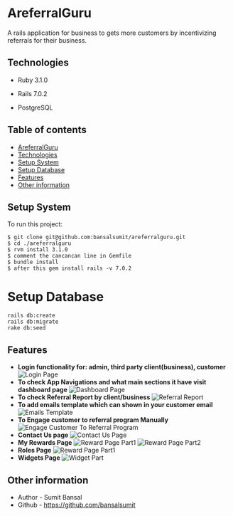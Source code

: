 # AreferralGuru
A rails application for business to gets more customers by incentivizing referrals for their business.

## Technologies

* Ruby 3.1.0

* Rails 7.0.2

* PostgreSQL

## Table of contents
* [AreferralGuru](#areferralguru)
* [Technologies](#technologies)
* [Setup System](#setup-system)
* [Setup Database](#setup-database)
* [Features](#features)
* [Other information](#other-information)

## Setup System
To run this project:

```
$ git clone git@github.com:bansalsumit/areferralguru.git
$ cd ./areferralguru
$ rvm install 3.1.0
$ comment the cancancan line in Gemfile
$ bundle install
$ after this gem install rails -v 7.0.2
```

# Setup Database
```
rails db:create
rails db:migrate
rake db:seed
```

## Features
* **Login functionality for: admin, third party client(business), customer**
![Login Page](./app/assets/images/demo/login_page.png)
* **To check App Navigations and what main sections it have visit dashboard page**
![Dashboard Page](./app/assets/images/demo/dashboard_page.png)
* **To check Referral Report by client/business**
![Referral Report](./app/assets/images/demo/referral_report.png)
* **To add emails template which can shown in your customer email**
![Emails Template](./app/assets/images/demo/emails_template.png)
* **To Engage customer to referral program Manually**
![Engage Customer To Referral Program](./app/assets/images/demo/engage_customer_to_referral_program.png)
* **Contact Us page**
![Contact Us Page](./app/assets/images/demo/contact_us_page.png)
* **My Rewards Page**
![Reward Page Part1](./app/assets/images/demo/my_rewards_page_part1.png)
![Reward Page Part2](./app/assets/images/demo/my_rewards_page_part2.png)
* **Roles Page**
![Reward Page Part1](./app/assets/images/demo/roles_page.png)
* **Widgets Page**
![Widget Part](./app/assets/images/demo/widgets_page.png)

## Other information
* Author - Sumit Bansal
* Github - https://github.com/bansalsumit
